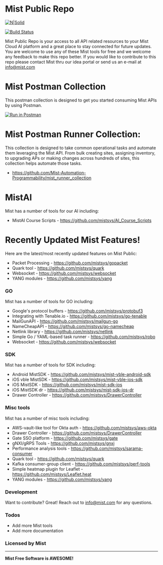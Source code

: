 # Mist Public Repo

[![N|Solid](https://www.mist.com/wp-content/uploads/nooz-pr-mist-logo.jpg)](https://www.mist.com/wp-content/uploads/nooz-pr-mist-logo.jpg)

[![Build Status](https://travis-ci.org/joemccann/dillinger.svg?branch=master)](https://travis-ci.org/joemccann/dillinger)

Mist Public Repo is your access to all API related resources to your Mist Cloud AI platform and a great place to stay connected for future updates. You are welcome to use any of these Mist tools for free and we welcome any feedback to make this repo better. If you would like to contribute to this repo please contact Mist thru our idea portal or send us an e-mail at info@mist.com


# Mist Postman Collection

This postman collection is designed to get you started consuming Mist APIs by using Postman.

[![Run in Postman](https://run.pstmn.io/button.svg)](https://god.postman.co/run-collection/224925-9e18908e-6b2b-49b6-81a1-b44dd0a91814?action=collection%2Ffork&collection-url=entityId%3D224925-9e18908e-6b2b-49b6-81a1-b44dd0a91814%26entityType%3Dcollection)

# Mist Postman Runner Collection:
This collection is designed to take common operational tasks and automate them leveraging the Mist API.  From bulk creating sites, assigning inventory, to upgrading APs or making changes across hundreds of sites, this collection helps automate those tasks.

* https://github.com/Mist-Automation-Programmability/mist_runner_collection



# MistAI

Mist has a number of tools for our AI including:

* MistAI Course Scripts - https://github.com/mistsys/AI_Course_Scripts

# Recently Updated Mist Features!

Here are the latest/most recently updated features on Mist Public:

* Packet Processing - https://github.com/mistsys/gopacket
* Quark tool - https://github.com/mistsys/quark
* Websocket - https://github.com/mistsys/websocket
* YANG modules - https://github.com/mistsys/yang

### GO

Mist has a number of tools for GO including:

* Google's protocol buffers - https://github.com/mistsys/protobuf3
* Integrating with Tenable.io - https://github.com/mistsys/go-tenable
* MailGunAPI - https://github.com/mistsys/mailgun-go
* NameCheapAPI - https://github.com/mistsys/go-namecheap
* Netlink library - https://github.com/mistsys/netlink
* Simple Go / YAML-based task runner - https://github.com/mistsys/robo
* Websocket - https://github.com/mistsys/websocket

### SDK

Mist has a number of tools for SDK including:

* Android MistSDK - https://github.com/mistsys/mist-vble-android-sdk
* iOS vble MistSDK - https://github.com/mistsys/mist-vble-ios-sdk
* iOS MistSDK - https://github.com/mistsys/mist-sdk-ios
* iOS MistSDK dr - https://github.com/mistsys/mist-sdk-ios-dr
* Drawer Controller - https://github.com/mistsys/DrawerController

### Misc tools

Mist has a number of misc tools including:

* AWS-vault-like tool for Okta auth - https://github.com/mistsys/aws-okta
* Drawer Controller - https://github.com/mistsys/DrawerController
* Gate SSO platform - https://github.com/mistsys/gate
* gNXI/gRPS Tools - https://github.com/mistsys/gnxi
* Performance analysis tools - https://github.com/mistsys/sarama-consumer
* Quark tool - https://github.com/mistsys/quark
* Kafka consumer-group client - https://github.com/mistsys/perf-tools
* Simple heatmap plugin for Leaflet - https://github.com/mistsys/Leaflet.heat
* YANG modules - https://github.com/mistsys/yang

### Development

Want to contribute? Great! Reach out to info@mist.com for any questions.

### Todos
 - Add more Mist tools
 - Add more documentation

### Licensed by Mist
----


**Mist Free Software is AWESOME!**

   [git-repo-url]: <https://github.com/joemccann/dillinger.git>
   [john gruber]: <http://daringfireball.net>
   [df1]: <http://daringfireball.net/projects/markdown/>
   [markdown-it]: <https://github.com/markdown-it/markdown-it>
   [Ace Editor]: <http://ace.ajax.org>
   [node.js]: <http://nodejs.org>
   [Twitter Bootstrap]: <http://twitter.github.com/bootstrap/>
   [jQuery]: <http://jquery.com>
   [@tjholowaychuk]: <http://twitter.com/tjholowaychuk>
   [express]: <http://expressjs.com>
   [AngularJS]: <http://angularjs.org>
   [Gulp]: <http://gulpjs.com>
